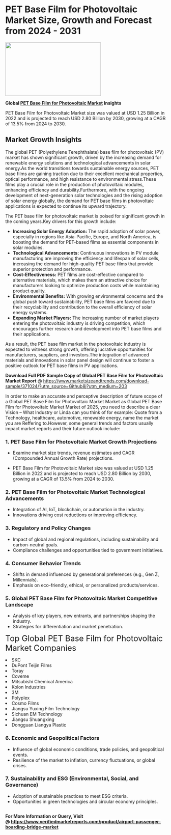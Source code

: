 <H1>PET Base Film for Photovoltaic Market Size, Growth and Forecast from 2024 - 2031</H1><img class="aligncenter size-medium wp-image-584254" src="https://thirdeyenews.in/wp-content/uploads/2024/09/Global-Market-Research-300x168.jpeg" alt="" width="300" height="168" /><p><strong>Global&nbsp;<a href="https://www.marketsizeandtrends.com/download-sample/371024/?utm_source=Github8j?utm_medium=203">PET Base Film for Photovoltaic Market</a> Insights</strong></p><p>PET Base Film for Photovoltaic Market size was valued at USD 1.25 Billion in 2022 and is projected to reach USD 2.80 Billion by 2030, growing at a CAGR of 13.5% from 2024 to 2030.</p><p><h2>Market Growth Insights</h2> <p>The global PET (Polyethylene Terephthalate) base film for photovoltaic (PV) market has shown significant growth, driven by the increasing demand for renewable energy solutions and technological advancements in solar energy.As the world transitions towards sustainable energy sources, PET base films are gaining traction due to their excellent mechanical properties, optical performance, and high resistance to environmental stress.These films play a crucial role in the production of photovoltaic modules, enhancing efficiency and durability.Furthermore, with the ongoing development of next-generation solar technologies and the rising adoption of solar energy globally, the demand for PET base films in photovoltaic applications is expected to continue its upward trajectory.</p> <p>The PET base film for photovoltaic market is poised for significant growth in the coming years.Key drivers for this growth include:</p> <ul> <li><strong>Increasing Solar Energy Adoption:</strong> The rapid adoption of solar power, especially in regions like Asia-Pacific, Europe, and North America, is boosting the demand for PET-based films as essential components in solar modules.</li> <li><strong>Technological Advancements:</strong> Continuous innovations in PV module manufacturing are improving the efficiency and lifespan of solar cells, increasing the demand for high-quality PET base films that provide superior protection and performance.</li> <li><strong>Cost-Effectiveness:</strong> PET films are cost-effective compared to alternative materials, which makes them an attractive choice for manufacturers looking to optimize production costs while maintaining product quality.</li> <li><strong>Environmental Benefits:</strong> With growing environmental concerns and the global push toward sustainability, PET base films are favored due to their recyclability and contribution to the overall efficiency of solar energy systems.</li> <li><strong>Expanding Market Players:</strong> The increasing number of market players entering the photovoltaic industry is driving competition, which encourages further research and development into PET base films and their applications.</li> </ul> <p>As a result, the PET base film market in the photovoltaic industry is expected to witness strong growth, offering lucrative opportunities for manufacturers, suppliers, and investors.The integration of advanced materials and innovations in solar panel design will continue to foster a positive outlook for PET base films in PV applications.</p> <p><span class=""><strong>Download Full PDF Sample Copy of Global PET Base Film for Photovoltaic Market Report</strong> @ <a href="https://www.marketsizeandtrends.com/download-sample/371024/?utm_source=Github8j?utm_medium=203" target="_blank">https://www.marketsizeandtrends.com/download-sample/371024/?utm_source=Github8j?utm_medium=203</a></span></p><p>In order to make an accurate and perceptive description of future scope of a Global&nbsp;PET Base Film for Photovoltaic Market Market as Global&nbsp;PET Base Film for Photovoltaic Market Market of 2025, you need to describe a clear Vision &ndash; What Industry or Linda can you think of for example: Quote from a Technology, healthcare, automotive, renewable energy, name the market you are Reffering to.However, some general trends and factors usually impact market reports and their future outlook include:</p><h3>1.&nbsp;<strong>PET Base Film for Photovoltaic Market Growth Projections</strong></h3><ul><li>Examine market size trends, revenue estimates and CAGR (Compounded Annual Growth Rate) projections.</li><li><p>PET Base Film for Photovoltaic Market size was valued at USD 1.25 Billion in 2022 and is projected to reach USD 2.80 Billion by 2030, growing at a CAGR of 13.5% from 2024 to 2030.</p></li></ul><h3>2.&nbsp;<strong>PET Base Film for Photovoltaic Market Technological Advancements</strong></h3><ul><li>Integration of AI, IoT, blockchain, or automation in the industry.</li><li>Innovations driving cost reductions or improving efficiency.</li></ul><h3>3.&nbsp;<strong>Regulatory and Policy Changes</strong></h3><ul><li>Impact of global and regional regulations, including sustainability and carbon-neutral goals.</li><li>Compliance challenges and opportunities tied to government initiatives.</li></ul><h3>4.&nbsp;<strong>Consumer Behavior Trends</strong></h3><ul><li>Shifts in demand influenced by generational preferences (e.g., Gen Z, Millennials).</li><li>Emphasis on eco-friendly, ethical, or personalized products/services.</li></ul><h3>5.&nbsp;<strong>Global PET Base Film for Photovoltaic Market Competitive Landscape</strong></h3><ul><li>Analysis of key players, new entrants, and partnerships shaping the industry.</li><li>Strategies for differentiation and market penetration.</li></ul><p data-pm-slice="1 1 []"><span style="color: inherit; font-family: inherit; font-size: 25px;">Top Global PET Base Film for Photovoltaic Market Companies</span></p><div class="" data-test-id=""><p><li>SKC</li><li> DuPont Teijin Films</li><li> Toray</li><li> Coveme</li><li> Mitsubishi Chemical America</li><li> Kolon Industries</li><li> 3M</li><li> Polyplex</li><li> Cosmo Films</li><li> Jiangsu Yuxing Film Technology</li><li> Sichuan EM Technology</li><li> Jiangsu Shuangxing</li><li> Dongguan Liangya Plastic</li></p></div><h3>6.&nbsp;<strong>Economic and Geopolitical Factors</strong></h3><ul><li>Influence of global economic conditions, trade policies, and geopolitical events.</li><li>Resilience of the market to inflation, currency fluctuations, or global crises.</li></ul><h3>7.&nbsp;<strong>Sustainability and ESG (Environmental, Social, and Governance)</strong></h3><ul><li>Adoption of sustainable practices to meet ESG criteria.</li><li>Opportunities in green technologies and circular economy principles.</li></ul><h2><strong style="font-size: 14px;">For More Information or Query, Visit @&nbsp;</strong><a style="background-color: #ffffff; font-size: 14px;" href="https://www.marketsizeandtrends.com/report/pet-base-film-for-photovoltaic-market/" target="_blank">https://www.verifiedmarketreports.com/product/airport-passenger-boarding-bridge-market</a></h2>